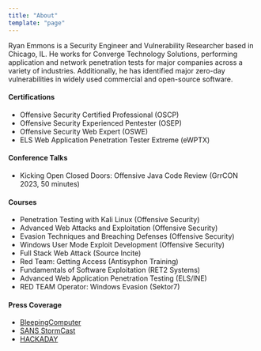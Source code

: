 ```yaml
---
title: "About"
template: "page"
---
```


Ryan Emmons is a Security Engineer and Vulnerability Researcher based in Chicago, IL. He works for Converge Technology Solutions, performing application and network penetration tests for major companies across a variety of industries. Additionally, he has identified major zero-day vulnerabilities in widely used commercial and open-source software.

#### Certifications ####
 - Offensive Security Certified Professional (OSCP)
 - Offensive Security Experienced Pentester (OSEP)
 - Offensive Security Web Expert (OSWE)
 - ELS Web Application Penetration Tester Extreme (eWPTX)
#### Conference Talks ####
 - Kicking Open Closed Doors: Offensive Java Code Review (GrrCON 2023, 50 minutes)
#### Courses ####
 - Penetration Testing with Kali Linux (Offensive Security)
 - Advanced Web Attacks and Exploitation (Offensive Security)
 - Evasion Techniques and Breaching Defenses (Offensive Security)
 - Windows User Mode Exploit Development (Offensive Security)
 - Full Stack Web Attack (Source Incite)
 - Red Team: Getting Access (Antisyphon Training)
 - Fundamentals of Software Exploitation (RET2 Systems)
 - Advanced Web Application Penetration Testing (ELS/INE)
 - RED TEAM Operator: Windows Evasion (Sektor7)
#### Press Coverage ####
 - [BleepingComputer](https://www.bleepingcomputer.com/news/security/exploit-for-crushftp-rce-chain-released-patch-now/)
 - [SANS StormCast](https://isc.sans.edu/podcastdetail/8750)
 - [HACKADAY](https://hackaday.com/2023/11/17/this-week-in-security-ssh-ftp-and-reptar/)
